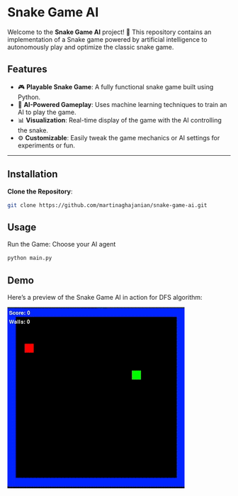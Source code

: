 # Snake Game AI

Welcome to the **Snake Game AI** project! 🐍 This repository contains an implementation of a Snake game powered by artificial intelligence to autonomously play and optimize the classic snake game. 

## Features

- 🎮 **Playable Snake Game**: A fully functional snake game built using Python.
- 🧠 **AI-Powered Gameplay**: Uses machine learning techniques to train an AI to play the game.
- 📊 **Visualization**: Real-time display of the game with the AI controlling the snake.
- ⚙️ **Customizable**: Easily tweak the game mechanics or AI settings for experiments or fun.

---


## Installation

**Clone the Repository**:
   ```bash
   git clone https://github.com/martinaghajanian/snake-game-ai.git
```

## Usage
Run the Game: Choose your AI agent
   ```bash
  python main.py
```
## Demo

Here’s a preview of the Snake Game AI in action for DFS algorithm:

![Snake Game Demo](df.gif)
